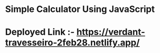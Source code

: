 # Simple Calculator Using JavaScript

# Deployed Link :- https://verdant-travesseiro-2feb28.netlify.app/